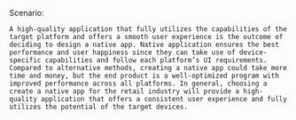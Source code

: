 Scenario: 

	A high-quality application that fully utilizes the capabilities of the target platform and offers a smooth user experience is the outcome of deciding to design a native app. Native application ensures the best performance and user happiness since they can take use of device-specific capabilities and follow each platform’s UI requirements. Compared to alternative methods, creating a native app could take more time and money, but the end product is a well-optimized program with improved performance across all platforms. In general, choosing a create a native app for the retail industry will provide a high-quality application that offers a consistent user experience and fully utilizes the potential of the target devices.
